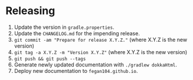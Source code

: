 Releasing
========

 1. Update the version in `gradle.properties`.
 2. Update the `CHANGELOG.md` for the impending release.
 3. `git commit -am "Prepare for release X.Y.Z."` (where X.Y.Z is the new version)
 4. `git tag -a X.Y.Z -m "Version X.Y.Z"` (where X.Y.Z is the new version)
 5. `git push && git push --tags`
 6. Generate newly updated documentation with `./gradlew dokkaHtml`.
 7. Deploy new documentation to `fegan104.github.io`.

